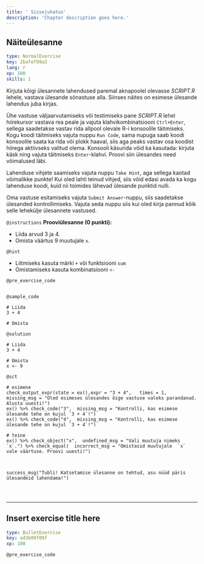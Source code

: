 ```yaml
---
title: ' Sissejuhatus'
description: 'Chapter description goes here.'
---
```


## Näiteülesanne

```yaml
type: NormalExercise
key: 2bafef99a3
lang: r
xp: 100
skills: 1
```

Kirjuta kõigi ülesannete lahendused paremal aknapoolel olevasse *SCRIPT.R* lehele, vastava ülesande sõnastuse alla. Siinses näites on esimese ülesande lahendus juba kirjas.

Ühe vastuse väljaarvutamiseks või testimiseks pane *SCRIPT.R* lehel hiirekursor vastava rea peale ja vajuta klahvikombinatsiooni `Ctrl+Enter`, 
sellega saadetakse vastav rida allpool olevale R-i konsoolile täitmiseks. Kogu koodi täitmiseks vajuta nuppu `Run Code`, sama nupuga saab koodi konsoolile saata ka rida või plokk haaval, siis aga peaks vastav osa koodist hiirega aktiivseks valitud olema. Konsooli käsurida võid ka kasutada: kirjuta käsk ning vajuta täitmiseks `Enter`-klahvi. Proovi siin ülesandes need võimalused läbi.

Lahenduse vihjete saamiseks vajuta nuppu `Take Hint`, aga sellega kaotad võimalikke punkte! Kui oled lahti teinud vihjed, siis võid edasi avada ka kogu lahenduse koodi, kuid nii toimides lähevad ülesande punktid nulli.

Oma vastuse esitamiseks vajuta `Submit Answer`-nuppu, siis saadetakse ülesanded kontrollimiseks. Vajuta seda nuppu siis kui oled kirja pannud kõik selle lehekülje ülesannete vastused.

`@instructions`
**Prooviülesanne (0 punkti):**

- Liida arvud 3 ja 4.
- Omista väärtus 9 muutujale `x`.

`@hint`
- Liitmiseks kasuta märki `+` või funktsiooni `sum`
- Omistamiseks kasuta kombinatsiooni `<-`

`@pre_exercise_code`
```{r}

```

`@sample_code`
```{r}
# Liida
3 + 4

# Omista

```

`@solution`
```{r}
# Liida
3 + 4

# Omista
x <- 9
```

`@sct`
```{r}
# esimene
check_output_expr(state = ex(),expr = "3 + 4",   times = 1, missing_msg = "Oled esimeses ülesandes õige vastuse valeks parandanud. Alusta uuesti!")
ex() %>% check_code("3",  missing_msg = "Kontrolli, kas esimese ülesande tehe on kujul `3 + 4`!")
ex() %>% check_code("4",  missing_msg = "Kontrolli, kas esimese ülesande tehe on kujul `3 + 4`!")
 
# teine
ex() %>% check_object("x",  undefined_msg = "Vali muutuja nimeks `x`.") %>% check_equal(  incorrect_msg = "Omistasid muutujale  `x` vale väärtuse. Proovi uuesti!")
 


success_msg("Tubli! Katsetamise ülesanne on tehtud, asu nüüd päris ülesandeid lahendama!")


 
```

---

## Insert exercise title here

```yaml
type: BulletExercise
key: ad3b09f09f
xp: 100
```



`@pre_exercise_code`
```{r}

```
